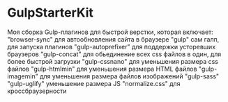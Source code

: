 # GulpStarterKit

Моя сборка Gulp-плагинов для быстрой верстки, которая включает:
    "browser-sync" для автообновления сайта в браузере
    "gulp" сам галп, для запуска плагинов
    "gulp-autoprefixer" для поддержки усторевших браузеров
    "gulp-concat" для обьединение всех css файлов в один, для более быстрой загрузки
    "gulp-cssnano" для уменьшения размера css файлов
    "gulp-htmlmin" для уменьшения размера HTML файлов
    "gulp-imagemin" для уменьшения размера файлов изображений
    "gulp-sass" 
    "gulp-uglify" уменьшение размера JS
    "normalize.css" для кроссбраузерности
